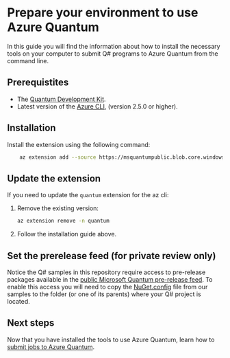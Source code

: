 # Prepare your environment to use Azure Quantum

In this guide you will find the information about how to install the necessary tools on your computer to submit Q# programs to Azure Quantum from the command line.

## Prerequistites

- The [Quantum Development Kit](https://docs.microsoft.com/en-us/quantum/install-guide/standalone).
- Latest version of the [Azure CLI](https://docs.microsoft.com/en-us/cli/azure/install-azure-cli?view=azure-cli-latest), (version 2.5.0 or higher).

## Installation

Install the extension using the following command:

```bash
    az extension add --source https://msquantumpublic.blob.core.windows.net/az-quantum-cli/quantum-0.11.2906.3-py3-none-any.whl
```

## Update the extension

If you need to update the `quantum` extension for the az cli:

1. Remove the existing version:
    ```bash
    az extension remove -n quantum
    ```
2. Follow the installation guide above.

## Set the prerelease feed (for private review only)

Notice the Q# samples in this repository require access to pre-release packages available in the [public Microsoft Quantum pre-release feed](https://dev.azure.com/ms-quantum-public/Microsoft%20Quantum%20(public)/_packaging?_a=feed&feed=alpha). To enable this access you will need to copy the [NuGet.config](../../samples/qsharp/NuGet.Config) file from our samples to the folder (or one of its parents) where your Q# project is located.

## Next steps

Now that you have installed the tools to use Azure Quantum, learn how to [submit jobs to Azure Quantum](Submit-jobs-to-Azure-Quantum.md).
